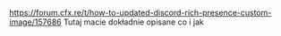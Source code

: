 https://forum.cfx.re/t/how-to-updated-discord-rich-presence-custom-image/157686 Tutaj macie dokładnie opisane co i jak 

